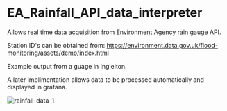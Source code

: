 # EA_Rainfall_API_data_interpreter
Allows real time data acquisition from Environment Agency rain gauge API. 

Station ID's can be obtained from:
https://environment.data.gov.uk/flood-monitoring/assets/demo/index.html 

Example output from a guage in Inglelton.

A later implimentation allows data to be processed automatically and displayed in grafana.

![rainfall-data-1](https://user-images.githubusercontent.com/30509293/111904139-2d257600-8a3d-11eb-8d28-bd8144433589.png)
